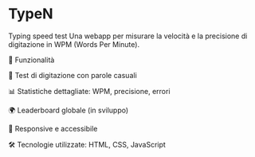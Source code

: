# TypeN
Typing speed test
Una webapp per misurare la velocità e la precisione di digitazione in WPM (Words Per Minute).

🚀 Funzionalità

📜 Test di digitazione con parole casuali

📊 Statistiche dettagliate: WPM, precisione, errori

🌍 Leaderboard globale (in sviluppo)

📱 Responsive e accessibile

🛠 Tecnologie utilizzate:
    HTML, CSS, JavaScript 
